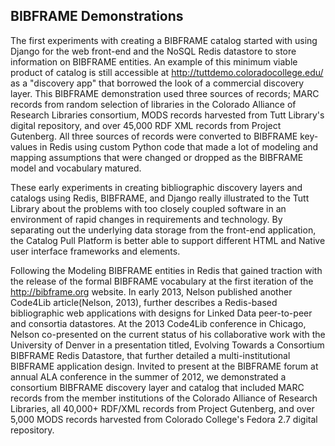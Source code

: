 ## BIBFRAME Demonstrations

The first experiments with creating a BIBFRAME catalog started with using Django
 for the web front-end and the NoSQL Redis datastore to store information on 
BIBFRAME entities. An example of this minimum viable product of catalog is still 
accessible at <http://tuttdemo.coloradocollege.edu/> as a "discovery app" that 
borrowed the look of a commercial discovery layer. This BIBFRAME demonstration used 
three sources of records; MARC records from random selection of  libraries in the 
Colorado Alliance of Research Libraries consortium, MODS records harvested from Tutt 
Library's digital repository, and over 45,000 RDF XML records from Project Gutenberg. 
All three sources of records were converted to BIBFRAME key-values in Redis using custom 
Python code that made a lot of modeling and mapping assumptions that were changed or 
dropped as the BIBFRAME model and vocabulary matured.

These early experiments in creating bibliographic discovery layers and catalogs using 
Redis, BIBFRAME, and Django really illustrated to the Tutt Library about the problems 
with too closely coupled software in an environment of rapid changes in requirements 
and technology. By separating out the underlying data storage from the front-end 
application, the Catalog Pull Platform is better able to support different HTML and Native 
user interface frameworks and elements.

Following the Modeling BIBFRAME entities in Redis that gained traction with
the release of the formal BIBFRAME vocabulary at the first iteration of the
<http://bibframe.org> website. In early 2013, Nelson published another Code4Lib
article(Nelson, 2013), further describes a Redis-based bibliographic web
applications with designs for Linked Data peer-to-peer and consortia datastores.
At the 2013 Code4Lib conference in Chicago, Nelson co-presented on the current
status of his collaborative work with the University of Denver in a presentation
titled, Evolving Towards a Consortium BIBFRAME Redis Datastore, that further
detailed a multi-institutional BIBFRAME application design. Invited to present at
the BIBFRAME forum at annual ALA conference in the summer of 2012, we demonstrated
a consortium BIBFRAME discovery layer and catalog that included MARC records from
the member institutions of the Colorado Alliance of Research Libraries, all 40,000+
RDF/XML records from Project Gutenberg, and over 5,000 MODS records harvested from
Colorado College's Fedora 2.7 digital repository. 
